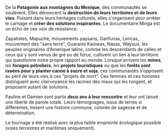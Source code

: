 De la **Patagonie aux montagnes du Mexique**, des communautés se soulèvent. Elles dénoncent la **destruction de leurs territoires et de leurs vies**. Puisant dans leurs héritages culturels, elles s'organisent pour arrêter le carnage et **créer des solutions inspirantes**. Le documentaire Minga est un écho de ces voix de résistance.

Zapatistes, Mapuche, mouvements paysans, Garifunas, Lencas, mouvement des "sans terre", Guaranis Kaiowas, Nasas, Wayuus, les peuples originaires d'Amérique latine, comme les descendants de celles et ceux qui y sont venus de gré ou de force, cultivent un lien à leur territoire qui questionne notre propre rapport au monde. Lorsque'arrivent les **mines**, les **forages pétroliers**, les **projets touristiques** ou que les **forêts sont rasées pour y planter canne à sucre et soja**, ces communautés s'opposent au péril de leurs vies à ces "projets de mort". Ces femmes et ces hommes distinguent avec clairvoyance les racines des maux qui les rongent, et proposent autant de solutions.

Pauline et Damien sont partis **deux ans à leur rencontre** et leur ont laissé une liberté de parole totale. Leurs témoignages, issus de terres si différentes, tissent une histoire commune, colorée de sagesse et de détermination. 

Le tournage a été réalisé avec la plus faible empreinte écologique possible (voies terrestres et maritimes uniquement).
